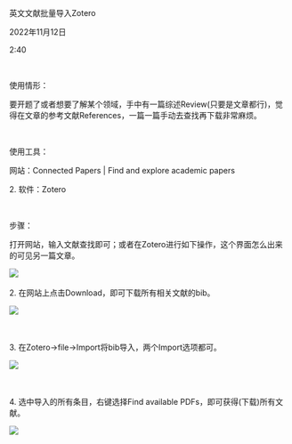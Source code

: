 英文文献批量导入Zotero

2022年11月12日

2:40

 

使用情形：

要开题了或者想要了解某个领域，手中有一篇综述Review(只要是文章都行)，觉得在文章的参考文献References，一篇一篇手动去查找再下载非常麻烦。

 

使用工具：

网站：Connected Papers \| Find and explore academic papers

2\. 软件：Zotero

 

步骤：

打开网站，输入文献查找即可；或者在Zotero进行如下操作，这个界面怎么出来的可见另一篇文章。

![](..\..\..\..\assets\000_英文文献批量导入Zotero_000.png)

2\. 在网站上点击Download，即可下载所有相关文献的bib。

![](..\..\..\..\assets\000_英文文献批量导入Zotero_001.png)

 

3\. 在Zotero→file→Import将bib导入，两个Import选项都可。

![](..\..\..\..\assets\000_英文文献批量导入Zotero_002.png)

 

4\. 选中导入的所有条目，右键选择Find available PDFs，即可获得(下载)所有文献。

![](..\..\..\..\assets\000_英文文献批量导入Zotero_003.png)

 
